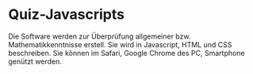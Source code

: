 # Quiz-Javascripts

Die Software werden zur Überprüfung allgemeiner bzw. Mathematikkenntnisse erstell.
Sie wird in Javascript, HTML und CSS beschreiben. Sie können im Safari, Google Chrome des PC, Smartphone genützt werden.

